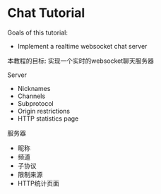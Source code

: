 # Chat Tutorial

Goals of this tutorial:
- Implement a realtime websocket chat server

本教程的目标:
实现一个实时的websocket聊天服务器

Server
- Nicknames
- Channels
- Subprotocol
- Origin restrictions
- HTTP statistics page
  
服务器
- 昵称
- 频道
- 子协议
- 限制来源
- HTTP统计页面
  
